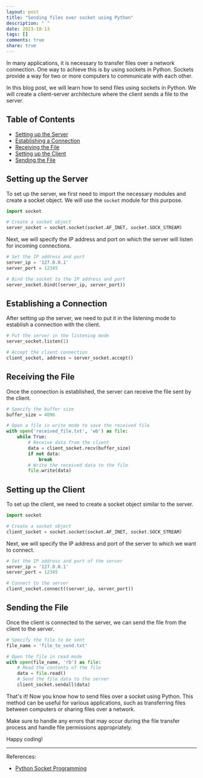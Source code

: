 ```yaml
---
layout: post
title: "Sending files over socket using Python"
description: " "
date: 2023-10-13
tags: []
comments: true
share: true
---
```


In many applications, it is necessary to transfer files over a network connection. One way to achieve this is by using sockets in Python. Sockets provide a way for two or more computers to communicate with each other.

In this blog post, we will learn how to send files using sockets in Python. We will create a client-server architecture where the client sends a file to the server.

## Table of Contents
- [Setting up the Server](#setting-up-the-server)
- [Establishing a Connection](#establishing-a-connection)
- [Receiving the File](#receiving-the-file)
- [Setting up the Client](#setting-up-the-client)
- [Sending the File](#sending-the-file)

## Setting up the Server
To set up the server, we first need to import the necessary modules and create a socket object. We will use the `socket` module for this purpose.

```python
import socket

# Create a socket object
server_socket = socket.socket(socket.AF_INET, socket.SOCK_STREAM)
```

Next, we will specify the IP address and port on which the server will listen for incoming connections.

```python
# Set the IP address and port
server_ip = '127.0.0.1'
server_port = 12345

# Bind the socket to the IP address and port
server_socket.bind((server_ip, server_port))
```

## Establishing a Connection
After setting up the server, we need to put it in the listening mode to establish a connection with the client.

```python
# Put the server in the listening mode
server_socket.listen(1)

# Accept the client connection
client_socket, address = server_socket.accept()
```

## Receiving the File
Once the connection is established, the server can receive the file sent by the client.

```python
# Specify the buffer size
buffer_size = 4096

# Open a file in write mode to save the received file
with open('received_file.txt', 'wb') as file:
    while True:
        # Receive data from the client
        data = client_socket.recv(buffer_size)
        if not data:
            break
        # Write the received data to the file
        file.write(data)
```

## Setting up the Client
To set up the client, we need to create a socket object similar to the server.

```python
import socket

# Create a socket object
client_socket = socket.socket(socket.AF_INET, socket.SOCK_STREAM)
```

Next, we will specify the IP address and port of the server to which we want to connect.

```python
# Set the IP address and port of the server
server_ip = '127.0.0.1'
server_port = 12345

# Connect to the server
client_socket.connect((server_ip, server_port))
```

## Sending the File
Once the client is connected to the server, we can send the file from the client to the server.

```python
# Specify the file to be sent
file_name = 'file_to_send.txt'

# Open the file in read mode
with open(file_name, 'rb') as file:
    # Read the contents of the file
    data = file.read()
    # Send the file data to the server
    client_socket.sendall(data)
```

That's it! Now you know how to send files over a socket using Python. This method can be useful for various applications, such as transferring files between computers or sharing files over a network.

Make sure to handle any errors that may occur during the file transfer process and handle file permissions appropriately.

Happy coding!

---

References:
- [Python Socket Programming](https://docs.python.org/3/library/socket.html)